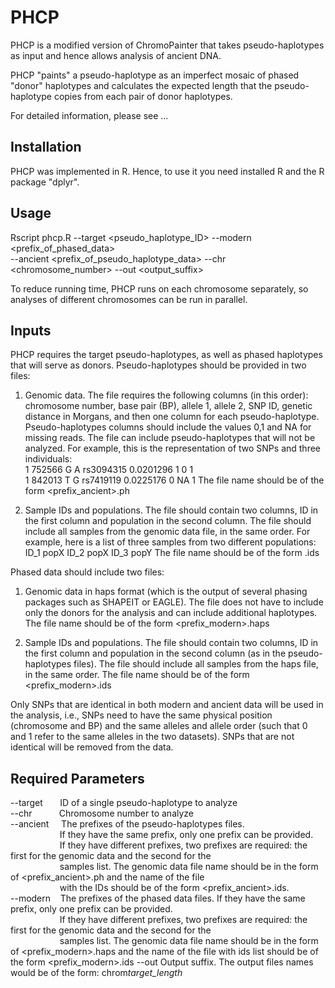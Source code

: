 # PHCP
PHCP is a modified version of ChromoPainter that takes pseudo-haplotypes as input and hence allows analysis of ancient DNA.  

PHCP "paints" a pseudo-haplotype as an imperfect mosaic of phased "donor"  haplotypes and calculates the expected length that the pseudo-haplotype copies from  each pair of donor haplotypes.   

For detailed information, please see …  

## Installation    
PHCP was implemented in R. Hence, to use it you need installed R and the R package "dplyr".

## Usage
Rscript phcp.R --target <pseudo_haplotype_ID> --modern <prefix_of_phased_data>  
--ancient <prefix_of_pseudo_haplotype_data> --chr <chromosome_number> --out <output_suffix>

To reduce running time, PHCP runs on each chromosome separately, so analyses of different chromosomes can be run in parallel.

## Inputs
PHCP requires the target pseudo-haplotypes, as well as phased haplotypes that will serve as donors.
Pseudo-haplotypes should be provided in two files:

1. Genomic data. The file requires the following columns (in this order): chromosome number, base pair (BP), allele 1, allele 2, SNP ID, genetic distance in Morgans, and then one column for each pseudo-haplotype. Pseudo-haplotypes columns should include the values 0,1 and NA for missing reads. The file can include pseudo-haplotypes that will not be analyzed.
For example, this is the representation of two SNPs and three individuals:  
1 752566 G A rs3094315 0.0201296 1 0 1  
1 842013 T G rs7419119 0.0225176 0 NA 1
The file name should be of the form <prefix_ancient>.ph  

2. Sample IDs and populations. The file should contain two columns, ID in the first column and population in the second column. The file should include all samples from the genomic data file, in the same order.
For example, here is a list of three samples from two different populations:
ID_1 popX
ID_2 popX
ID_3 popY
The file name should be of the form <prefix>.ids

Phased data should include two files:

1.	Genomic data in haps format (which is the output of several phasing packages such as SHAPEIT or EAGLE). The file does not have to include only the donors for the analysis and can include additional haplotypes. The file name should be of the form <prefix_modern>.haps

2.	Sample IDs and populations. The file should contain two columns, ID in the first column and population in the second column (as in the pseudo-haplotypes files). The file should include all samples from the haps file, in the same order. The file name should be of the form <prefix_modern>.ids  

Only SNPs that are identical in both modern and ancient data will be used in the analysis, i.e., SNPs need to have the same physical position (chromosome and BP) and the same alleles and allele order (such that 0 and 1 refer to the same alleles in the two datasets). SNPs that are not identical will be removed from the data.

## Required Parameters

--target &nbsp; &nbsp; &nbsp; ID of a single pseudo-haplotype to analyze  
--chr &nbsp; &nbsp; &nbsp; &nbsp; &nbsp; Chromosome number to analyze  
--ancient &nbsp; &nbsp; The prefixes of the pseudo-haplotypes files.  
&nbsp; &nbsp;  &nbsp; &nbsp; &nbsp; &nbsp;  &nbsp; &nbsp; &nbsp; &nbsp; If they have the same prefix, only one prefix can be provided.  
&nbsp; &nbsp;  &nbsp; &nbsp; &nbsp; &nbsp;  &nbsp; &nbsp; &nbsp; &nbsp; If they have different prefixes, two prefixes are required: the first for the genomic data and the second for the  
&nbsp; &nbsp;  &nbsp; &nbsp; &nbsp; &nbsp;  &nbsp; &nbsp; &nbsp; &nbsp; samples list. The genomic data file name should be in the form of <prefix_ancient>.ph and the name of the file  
&nbsp; &nbsp;  &nbsp; &nbsp; &nbsp; &nbsp;  &nbsp; &nbsp; &nbsp; &nbsp; with the IDs should be of the form <prefix_ancient>.ids.  
--modern &nbsp; &nbsp;The prefixes of the phased data files. If they have the same prefix, only one prefix can be provided.  
&nbsp; &nbsp;  &nbsp; &nbsp; &nbsp; &nbsp;  &nbsp; &nbsp; &nbsp; &nbsp; If they have different prefixes, two prefixes are required: the first for the genomic data and the second for the  
&nbsp; &nbsp;  &nbsp; &nbsp; &nbsp; &nbsp;  &nbsp; &nbsp; &nbsp; &nbsp; samples list. The genomic data file name should be in the form of <prefix_modern>.haps and the name of the file with ids list should be of the form <prefix_modern>.ids
--out	Output suffix. The output files names would be of the form: chrom<chr>_target_length_<out>  
